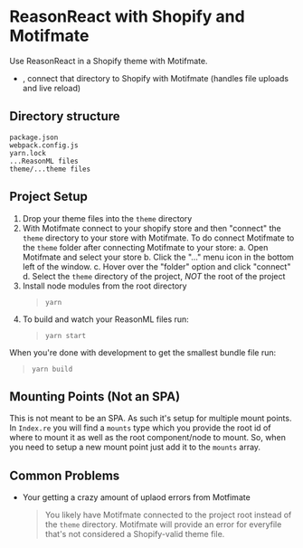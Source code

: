 # ReasonReact with Shopify and Motifmate

Use ReasonReact in a Shopify theme with Motifmate.

- , connect that directory to Shopify with Motifmate (handles file uploads and live reload)

## Directory structure

```
package.json
webpack.config.js
yarn.lock
...ReasonML files
theme/...theme files
```

## Project Setup

1. Drop your theme files into the `theme` directory
2. With Motifmate connect to your shopify store and then "connect" the `theme` directory to your store with Motifmate. To do connect Motifmate to the `theme` folder after connecting Motifmate to your store:
   a. Open Motifmate and select your store
   b. Click the "..." menu icon in the bottom left of the window.
   c. Hover over the "folder" option and click "connect"
   d. Select the `theme` directory of the project, _NOT_ the root of the project
3. Install node modules from the root directory
   > `yarn`
4. To build and watch your ReasonML files run:
   > `yarn start`

When you're done with development to get the smallest bundle file run:

> `yarn build`

## Mounting Points (Not an SPA)

This is not meant to be an SPA. As such it's setup for multiple mount points. In `Index.re` you will find a `mounts` type which you provide the root id of where to mount it as well as the root component/node to mount. So, when you need to setup a new mount point just add it to the `mounts` array.

## Common Problems

- Your getting a crazy amount of uplaod errors from Motfimate
  > You likely have Motifmate connected to the project root instead of the `theme` directory. Motifmate will provide an error for everyfile that's not considered a Shopify-valid theme file.
